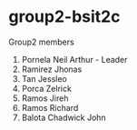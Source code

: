 # group2-bsit2c
Group2 members

1. Pornela Neil Arthur - Leader
2. Ramirez Jhonas
3. Tan Jessleo
4. Porca Zelrick
5. Ramos Jireh
6. Ramos Richard
7. Balota Chadwick John
